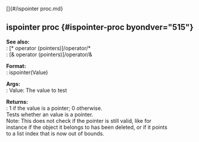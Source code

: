 []{#/ispointer proc.md}    
## ispointer proc {#ispointer-proc byondver="515"}    
**See also:**    
:   [\* operator (pointers)]/operator/*    
:   [& operator (pointers)]/operator/&    
<!-- -->    
**Format:**    
:   ispointer(Value)    
<!-- -->    
**Args:**    
:   Value: The value to test    
<!-- -->    
**Returns:**    
:   1 if the value is a pointer; 0 otherwise.    
Tests whether an value is a pointer.    
Note: This does not check if the pointer is still valid, like for    
instance if the object it belongs to has been deleted, or if it points    
to a list index that is now out of bounds.  